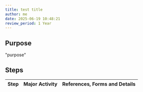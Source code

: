 ```yaml
---
title: test title
author: me
date: 2025-06-19 10:48:21
review_period: 1 Year
---
```


## Purpose
"purpose"

## Steps

| Step | Major Activity | References, Forms and Details |
|------|----------------|-------------------------------|
